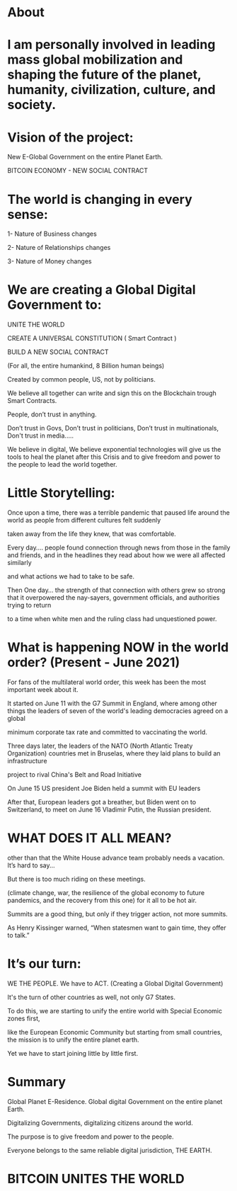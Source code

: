 
# About
# I am personally involved in leading mass global mobilization and shaping the future of the planet, humanity, civilization, culture, and society. 






# Vision of the project: 


New E-Global Government on the entire Planet Earth. 


BITCOIN ECONOMY - NEW SOCIAL CONTRACT


# The world is changing in every sense: 


1- Nature of Business changes

2- Nature of Relationships changes 

3- Nature of Money changes  



# We are creating a Global Digital Government to:  


UNITE THE WORLD 

CREATE A UNIVERSAL CONSTITUTION ( Smart Contract ) 

BUILD A NEW SOCIAL CONTRACT 


(For all, the entire humankind, 8 Billion human beings)   


Created by common people, US, not by politicians.   


We believe all together can write and sign this on the Blockchain trough Smart Contracts. 


People, don’t trust in anything. 

Don’t trust in Govs, Don’t trust in politicians, Don’t trust in multinationals, Don't trust in media.....



We believe in digital, We believe exponential technologies will give us the tools to heal the planet after this Crisis and to give freedom and power to the people to lead the world together.   




# Little Storytelling:  


Once upon a time, there was a terrible pandemic that paused life around the world as people from different cultures felt suddenly 

taken away from the life they knew, that was comfortable.  

Every day…. people found connection through news from those in the family and friends, and in the headlines they read about how we were all affected similarly

and what actions we had to take to be safe.  

Then One day… the strength of that connection with others grew so strong that it overpowered the nay-sayers, government officials, and authorities trying to return

to a time when white men and the ruling class had unquestioned power.   




# What is happening NOW in the world order? (Present - June 2021)  


For fans of the multilateral world order, this week has been the most important week about it.  

It started on June 11 with the G7 Summit in England, where among other things the leaders of seven of the world's leading democracies agreed on a global 

minimum corporate tax rate and committed to vaccinating the world.  

Three days later, the leaders of the NATO (North Atlantic Treaty Organization) countries met in Bruselas, where they laid plans to build an infrastructure 

project to rival China's Belt and Road Initiative 

On June 15 US president Joe Biden held a summit with EU leaders  

After that, European leaders got a breather, but Biden went on to Switzerland, to meet on June 16 Vladimir Putin, the Russian president.  


# WHAT DOES IT ALL MEAN? 

other than that the White House advance team probably needs a vacation. It’s hard to say...  

But there is too much riding on these meetings. 

(climate change, war, the resilience of the global economy to future pandemics, and the recovery from this one) for it all to be hot air. 

Summits are a good thing, but only if they trigger action, not more summits. 

As Henry Kissinger warned, “When statesmen want to gain time, they offer to talk.”   




# It’s our turn:

WE THE PEOPLE. We have to ACT. (Creating a Global Digital Government) 

It's the turn of other countries as well, not only G7 States.



To do this, we are starting to unify the entire world with Special Economic zones first,

like the European Economic Community but starting from small countries, the mission is to unify the entire planet earth.

Yet we have to start joining little by little first.    



# Summary


Global Planet E-Residence. Global digital Government on the entire planet Earth. 

Digitalizing Governments, digitalizing citizens around the world. 

The purpose is to give freedom and power to the people. 

Everyone belongs to the same reliable digital jurisdiction, THE EARTH.


# BITCOIN UNITES THE WORLD




